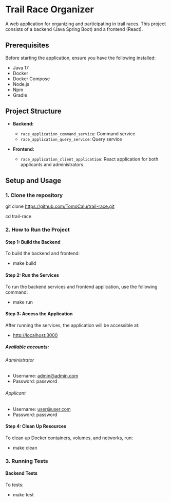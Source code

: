 # Trail Race Organizer

A web application for organizing and participating in trail races. This project consists of a backend (Java Spring Boot) and a frontend (React).

## Prerequisites

Before starting the application, ensure you have the following installed:

- Java 17
- Docker
- Docker Compose
- Node.js
- Npm
- Gradle

## Project Structure

- **Backend:**
    - `race_application_command_service`: Command service
    - `race_application_query_service`: Query service

- **Frontend:**
    - `race_application_client_application`: React application for both applicants and administrators.

## Setup and Usage

### 1. Clone the repository

git clone https://github.com/TomoCalu/trail-race.git

cd trail-race

### 2. How to Run the Project

#### Step 1: Build the Backend

To build the backend and frontend: 
- make build

#### Step 2: Run the Services

To run the backend services and frontend application, use the following command:

- make run

#### Step 3: Access the Application

After running the services, the application will be accessible at:

- [http://localhost:3000](http://localhost:3000)
##### Available accounts:

###### Administrator

- Username: admin@admin.com
- Password: password

###### Applicant

- Username: user@user.com
- Password: password 

#### Step 4: Clean Up Resources

To clean up Docker containers, volumes, and networks, run:

- make clean

### 3. Running Tests

#### Backend Tests

To tests:

- make test